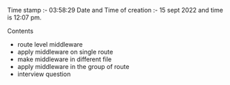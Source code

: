 Time stamp :- 03:58:29
Date and Time of creation :- 15 sept 2022 and time is 12:07 pm.


Contents
 * route level middleware
 * apply middleware on single route
 * make middleware in different file
 * apply middleware in the group of route
 * interview question